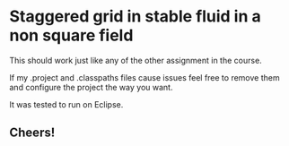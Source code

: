 # Staggered grid in stable fluid in a non square field

This should work just like any of the other assignment in the course.

If my .project and .classpaths files cause issues feel free to remove them and configure the project the way you want.

It was tested to run on Eclipse.

## Cheers!
